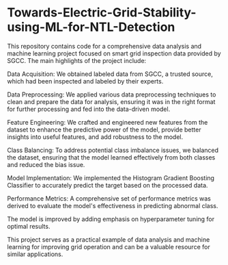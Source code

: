 # **Towards-Electric-Grid-Stability-using-ML-for-NTL-Detection**

This repository contains code for a comprehensive data analysis and machine learning project focused on smart grid inspection data provided by SGCC. The main highlights of the project include:

Data Acquisition: We obtained labeled data from SGCC, a trusted source, which had been inspected and labeled by their experts.

Data Preprocessing: We applied various data preprocessing techniques to clean and prepare the data for analysis, ensuring it was in the right format for further processing and fed into the data-driven model.

Feature Engineering: We crafted and engineered new features from the dataset to enhance the predictive power of the model, provide better insights into useful features, and add robustness to the model.

Class Balancing: To address potential class imbalance issues, we balanced the dataset, ensuring that the model learned effectively from both classes and reduced the bias issue.

Model Implementation: We implemented the Histogram Gradient Boosting Classifier to accurately predict the target based on the processed data.

Performance Metrics: A comprehensive set of performance metrics was derived to evaluate the model's effectiveness in predicting abnormal class.

The model is improved by adding emphasis on hyperparameter tuning for optimal results. 

This project serves as a practical example of data analysis and machine learning for improving grid operation and can be a valuable resource for similar applications.
